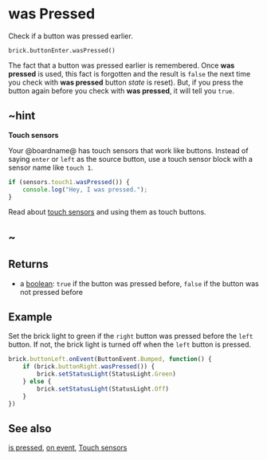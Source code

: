 # was Pressed

Check if a button was pressed earlier.

```sig
brick.buttonEnter.wasPressed()
```

The fact that a button was pressed earlier is remembered. Once **was pressed** is used, this fact is forgotten and the result is `false` the next time you check with **was pressed** button *state* is reset). But, if you press the button again before you check with **was pressed**, it will tell you `true`.

## ~hint

**Touch sensors**

Your @boardname@ has touch sensors that work like buttons. Instead of saying `enter` or `left` as the source button, use a touch sensor block with a sensor name like `touch 1`.

```typescript
if (sensors.touch1.wasPressed()) {
    console.log("Hey, I was pressed.");
}
```

Read about [touch sensors](/reference/sensors/touch-sensor) and using them as touch buttons.

## ~

## Returns

* a [boolean](types/boolean): `true` if the button was pressed before, `false` if the button was not pressed before

## Example

Set the brick light to green if the `right` button was pressed before the `left` button. If not, the brick light is turned off when the `left` button is pressed.

```typescript
brick.buttonLeft.onEvent(ButtonEvent.Bumped, function() {
    if (brick.buttonRight.wasPressed()) {
        brick.setStatusLight(StatusLight.Green)
    } else {
        brick.setStatusLight(StatusLight.Off)
    }
})
```

## See also

[is pressed](/reference/brick/button/is-pressed), [on event](/reference/brick/button/on-event), [Touch sensors](/reference/sensors/touch-sensor)